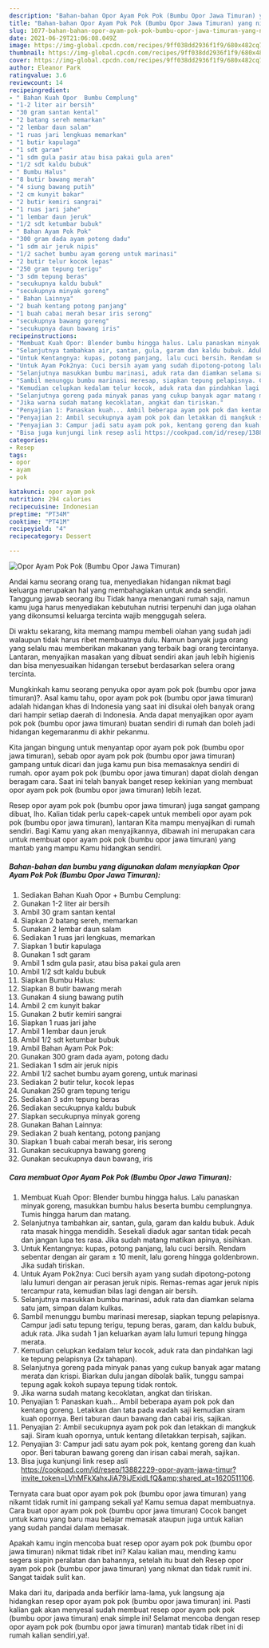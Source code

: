 ```yaml
---
description: "Bahan-bahan Opor Ayam Pok Pok (Bumbu Opor Jawa Timuran) yang nikmat dan Mudah Dibuat"
title: "Bahan-bahan Opor Ayam Pok Pok (Bumbu Opor Jawa Timuran) yang nikmat dan Mudah Dibuat"
slug: 1077-bahan-bahan-opor-ayam-pok-pok-bumbu-opor-jawa-timuran-yang-nikmat-dan-mudah-dibuat
date: 2021-06-29T21:06:08.049Z
image: https://img-global.cpcdn.com/recipes/9ff038dd2936f1f9/680x482cq70/opor-ayam-pok-pok-bumbu-opor-jawa-timuran-foto-resep-utama.jpg
thumbnail: https://img-global.cpcdn.com/recipes/9ff038dd2936f1f9/680x482cq70/opor-ayam-pok-pok-bumbu-opor-jawa-timuran-foto-resep-utama.jpg
cover: https://img-global.cpcdn.com/recipes/9ff038dd2936f1f9/680x482cq70/opor-ayam-pok-pok-bumbu-opor-jawa-timuran-foto-resep-utama.jpg
author: Eleanor Park
ratingvalue: 3.6
reviewcount: 14
recipeingredient:
- " Bahan Kuah Opor  Bumbu Cemplung"
- "1-2 liter air bersih"
- "30 gram santan kental"
- "2 batang sereh memarkan"
- "2 lembar daun salam"
- "1 ruas jari lengkuas memarkan"
- "1 butir kapulaga"
- "1 sdt garam"
- "1 sdm gula pasir atau bisa pakai gula aren"
- "1/2 sdt kaldu bubuk"
- " Bumbu Halus"
- "8 butir bawang merah"
- "4 siung bawang putih"
- "2 cm kunyit bakar"
- "2 butir kemiri sangrai"
- "1 ruas jari jahe"
- "1 lembar daun jeruk"
- "1/2 sdt ketumbar bubuk"
- " Bahan Ayam Pok Pok"
- "300 gram dada ayam potong dadu"
- "1 sdm air jeruk nipis"
- "1/2 sachet bumbu ayam goreng untuk marinasi"
- "2 butir telur kocok lepas"
- "250 gram tepung terigu"
- "3 sdm tepung beras"
- "secukupnya kaldu bubuk"
- "secukupnya minyak goreng"
- " Bahan Lainnya"
- "2 buah kentang potong panjang"
- "1 buah cabai merah besar iris serong"
- "secukupnya bawang goreng"
- "secukupnya daun bawang iris"
recipeinstructions:
- "Membuat Kuah Opor: Blender bumbu hingga halus. Lalu panaskan minyak goreng, masukkan bumbu halus beserta bumbu cemplungnya. Tumis hingga harum dan matang."
- "Selanjutnya tambahkan air, santan, gula, garam dan kaldu bubuk. Aduk rata masak hingga mendidih. Sesekali diaduk agar santan tidak pecah dan jangan lupa tes rasa. Jika sudah matang matikan apinya, sisihkan."
- "Untuk Kentangnya: kupas, potong panjang, lalu cuci bersih. Rendam sebentar dengan air garam ± 10 menit, lalu goreng hingga goldenbrown. Jika sudah tiriskan."
- "Untuk Ayam Pok2nya: Cuci bersih ayam yang sudah dipotong-potong lalu lumuri dengan air perasan jeruk nipis. Remas-remas agar jeruk nipis tercampur rata, kemudian bilas lagi dengan air bersih."
- "Selanjutnya masukkan bumbu marinasi, aduk rata dan diamkan selama satu jam, simpan dalam kulkas."
- "Sambil menunggu bumbu marinasi meresap, siapkan tepung pelapisnya. Campur jadi satu tepung terigu, tepung beras, garam, dan kaldu bubuk, aduk rata. Jika sudah 1 jan keluarkan ayam lalu lumuri tepung hingga merata."
- "Kemudian celupkan kedalam telur kocok, aduk rata dan pindahkan lagi ke tepung pelapisnya (2x tahapan)."
- "Selanjutnya goreng pada minyak panas yang cukup banyak agar matang merata dan krispi. Biarkan dulu jangan dibolak balik, tunggu sampai tepung agak kokoh supaya tepung tidak rontok."
- "Jika warna sudah matang kecoklatan, angkat dan tiriskan."
- "Penyajian 1: Panaskan kuah... Ambil beberapa ayam pok pok dan kentang goreng. Letakkan dan tata pada wadah saji kemudian siram kuah opornya. Beri taburan daun bawang dan cabai iris, sajikan."
- "Penyajian 2: Ambil secukupnya ayam pok pok dan letakkan di mangkuk saji. Siram kuah opornya, untuk kentang diletakkan terpisah, sajikan."
- "Penyajian 3: Campur jadi satu ayam pok pok, kentang goreng dan kuah opor. Beri taburan bawang goreng dan irisan cabai merah, sajikan."
- "Bisa juga kunjungi link resep asli https://cookpad.com/id/resep/13882229-opor-ayam-jawa-timur?invite_token=LVhMFkXahxJiA79iJExidLfQ&amp;shared_at=1620511106."
categories:
- Resep
tags:
- opor
- ayam
- pok

katakunci: opor ayam pok 
nutrition: 294 calories
recipecuisine: Indonesian
preptime: "PT34M"
cooktime: "PT41M"
recipeyield: "4"
recipecategory: Dessert

---
```



![Opor Ayam Pok Pok (Bumbu Opor Jawa Timuran)](https://img-global.cpcdn.com/recipes/9ff038dd2936f1f9/680x482cq70/opor-ayam-pok-pok-bumbu-opor-jawa-timuran-foto-resep-utama.jpg)

Andai kamu seorang orang tua, menyediakan hidangan nikmat bagi keluarga merupakan hal yang membahagiakan untuk anda sendiri. Tanggung jawab seorang ibu Tidak hanya menangani rumah saja, namun kamu juga harus menyediakan kebutuhan nutrisi terpenuhi dan juga olahan yang dikonsumsi keluarga tercinta wajib menggugah selera.

Di waktu  sekarang, kita memang mampu membeli olahan yang sudah jadi walaupun tidak harus ribet membuatnya dulu. Namun banyak juga orang yang selalu mau memberikan makanan yang terbaik bagi orang tercintanya. Lantaran, menyajikan masakan yang dibuat sendiri akan jauh lebih higienis dan bisa menyesuaikan hidangan tersebut berdasarkan selera orang tercinta. 



Mungkinkah kamu seorang penyuka opor ayam pok pok (bumbu opor jawa timuran)?. Asal kamu tahu, opor ayam pok pok (bumbu opor jawa timuran) adalah hidangan khas di Indonesia yang saat ini disukai oleh banyak orang dari hampir setiap daerah di Indonesia. Anda dapat menyajikan opor ayam pok pok (bumbu opor jawa timuran) buatan sendiri di rumah dan boleh jadi hidangan kegemaranmu di akhir pekanmu.

Kita jangan bingung untuk menyantap opor ayam pok pok (bumbu opor jawa timuran), sebab opor ayam pok pok (bumbu opor jawa timuran) gampang untuk dicari dan juga kamu pun bisa memasaknya sendiri di rumah. opor ayam pok pok (bumbu opor jawa timuran) dapat diolah dengan beragam cara. Saat ini telah banyak banget resep kekinian yang membuat opor ayam pok pok (bumbu opor jawa timuran) lebih lezat.

Resep opor ayam pok pok (bumbu opor jawa timuran) juga sangat gampang dibuat, lho. Kalian tidak perlu capek-capek untuk membeli opor ayam pok pok (bumbu opor jawa timuran), lantaran Kita mampu menyajikan di rumah sendiri. Bagi Kamu yang akan menyajikannya, dibawah ini merupakan cara untuk membuat opor ayam pok pok (bumbu opor jawa timuran) yang mantab yang mampu Kamu hidangkan sendiri.

<!--inarticleads1-->

##### Bahan-bahan dan bumbu yang digunakan dalam menyiapkan Opor Ayam Pok Pok (Bumbu Opor Jawa Timuran):

1. Sediakan  Bahan Kuah Opor + Bumbu Cemplung:
1. Gunakan 1-2 liter air bersih
1. Ambil 30 gram santan kental
1. Siapkan 2 batang sereh, memarkan
1. Gunakan 2 lembar daun salam
1. Sediakan 1 ruas jari lengkuas, memarkan
1. Siapkan 1 butir kapulaga
1. Gunakan 1 sdt garam
1. Ambil 1 sdm gula pasir, atau bisa pakai gula aren
1. Ambil 1/2 sdt kaldu bubuk
1. Siapkan  Bumbu Halus:
1. Siapkan 8 butir bawang merah
1. Gunakan 4 siung bawang putih
1. Ambil 2 cm kunyit bakar
1. Gunakan 2 butir kemiri sangrai
1. Siapkan 1 ruas jari jahe
1. Ambil 1 lembar daun jeruk
1. Ambil 1/2 sdt ketumbar bubuk
1. Ambil  Bahan Ayam Pok Pok:
1. Gunakan 300 gram dada ayam, potong dadu
1. Sediakan 1 sdm air jeruk nipis
1. Ambil 1/2 sachet bumbu ayam goreng, untuk marinasi
1. Sediakan 2 butir telur, kocok lepas
1. Gunakan 250 gram tepung terigu
1. Sediakan 3 sdm tepung beras
1. Sediakan secukupnya kaldu bubuk
1. Siapkan secukupnya minyak goreng
1. Gunakan  Bahan Lainnya:
1. Sediakan 2 buah kentang, potong panjang
1. Siapkan 1 buah cabai merah besar, iris serong
1. Gunakan secukupnya bawang goreng
1. Gunakan secukupnya daun bawang, iris




<!--inarticleads2-->

##### Cara membuat Opor Ayam Pok Pok (Bumbu Opor Jawa Timuran):

1. Membuat Kuah Opor: Blender bumbu hingga halus. Lalu panaskan minyak goreng, masukkan bumbu halus beserta bumbu cemplungnya. Tumis hingga harum dan matang.
1. Selanjutnya tambahkan air, santan, gula, garam dan kaldu bubuk. Aduk rata masak hingga mendidih. Sesekali diaduk agar santan tidak pecah dan jangan lupa tes rasa. Jika sudah matang matikan apinya, sisihkan.
1. Untuk Kentangnya: kupas, potong panjang, lalu cuci bersih. Rendam sebentar dengan air garam ± 10 menit, lalu goreng hingga goldenbrown. Jika sudah tiriskan.
1. Untuk Ayam Pok2nya: Cuci bersih ayam yang sudah dipotong-potong lalu lumuri dengan air perasan jeruk nipis. Remas-remas agar jeruk nipis tercampur rata, kemudian bilas lagi dengan air bersih.
1. Selanjutnya masukkan bumbu marinasi, aduk rata dan diamkan selama satu jam, simpan dalam kulkas.
1. Sambil menunggu bumbu marinasi meresap, siapkan tepung pelapisnya. Campur jadi satu tepung terigu, tepung beras, garam, dan kaldu bubuk, aduk rata. Jika sudah 1 jan keluarkan ayam lalu lumuri tepung hingga merata.
1. Kemudian celupkan kedalam telur kocok, aduk rata dan pindahkan lagi ke tepung pelapisnya (2x tahapan).
1. Selanjutnya goreng pada minyak panas yang cukup banyak agar matang merata dan krispi. Biarkan dulu jangan dibolak balik, tunggu sampai tepung agak kokoh supaya tepung tidak rontok.
1. Jika warna sudah matang kecoklatan, angkat dan tiriskan.
1. Penyajian 1: Panaskan kuah... Ambil beberapa ayam pok pok dan kentang goreng. Letakkan dan tata pada wadah saji kemudian siram kuah opornya. Beri taburan daun bawang dan cabai iris, sajikan.
1. Penyajian 2: Ambil secukupnya ayam pok pok dan letakkan di mangkuk saji. Siram kuah opornya, untuk kentang diletakkan terpisah, sajikan.
1. Penyajian 3: Campur jadi satu ayam pok pok, kentang goreng dan kuah opor. Beri taburan bawang goreng dan irisan cabai merah, sajikan.
1. Bisa juga kunjungi link resep asli https://cookpad.com/id/resep/13882229-opor-ayam-jawa-timur?invite_token=LVhMFkXahxJiA79iJExidLfQ&amp;shared_at=1620511106.




Ternyata cara buat opor ayam pok pok (bumbu opor jawa timuran) yang nikamt tidak rumit ini gampang sekali ya! Kamu semua dapat membuatnya. Cara buat opor ayam pok pok (bumbu opor jawa timuran) Cocok banget untuk kamu yang baru mau belajar memasak ataupun juga untuk kalian yang sudah pandai dalam memasak.

Apakah kamu ingin mencoba buat resep opor ayam pok pok (bumbu opor jawa timuran) nikmat tidak ribet ini? Kalau kalian mau, mending kamu segera siapin peralatan dan bahannya, setelah itu buat deh Resep opor ayam pok pok (bumbu opor jawa timuran) yang nikmat dan tidak rumit ini. Sangat taidak sulit kan. 

Maka dari itu, daripada anda berfikir lama-lama, yuk langsung aja hidangkan resep opor ayam pok pok (bumbu opor jawa timuran) ini. Pasti kalian gak akan menyesal sudah membuat resep opor ayam pok pok (bumbu opor jawa timuran) enak simple ini! Selamat mencoba dengan resep opor ayam pok pok (bumbu opor jawa timuran) mantab tidak ribet ini di rumah kalian sendiri,ya!.


